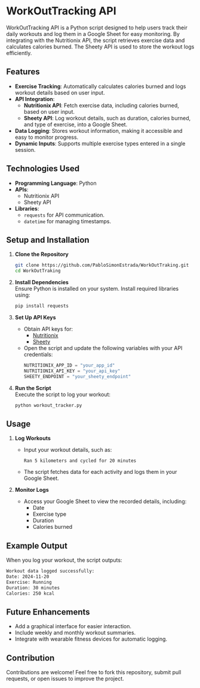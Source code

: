 # WorkOutTracking API

WorkOutTracking API is a Python script designed to help users track their daily workouts and log them in a Google Sheet for easy monitoring. By integrating with the Nutritionix API, the script retrieves exercise data and calculates calories burned. The Sheety API is used to store the workout logs efficiently.

## Features

- **Exercise Tracking**: Automatically calculates calories burned and logs workout details based on user input.
- **API Integration**:
  - **Nutritionix API**: Fetch exercise data, including calories burned, based on user input.
  - **Sheety API**: Log workout details, such as duration, calories burned, and type of exercise, into a Google Sheet.
- **Data Logging**: Stores workout information, making it accessible and easy to monitor progress.
- **Dynamic Inputs**: Supports multiple exercise types entered in a single session.

## Technologies Used

- **Programming Language**: Python
- **APIs**:
  - Nutritionix API
  - Sheety API
- **Libraries**:
  - `requests` for API communication.
  - `datetime` for managing timestamps.

## Setup and Installation

1. **Clone the Repository**  
   ```bash
   git clone https://github.com/PabloSimonEstrada/WorkOutTraking.git
   cd WorkOutTraking
   ```

2. **Install Dependencies**  
   Ensure Python is installed on your system. Install required libraries using:
   ```bash
   pip install requests
   ```

3. **Set Up API Keys**  
   - Obtain API keys for:
     - [Nutritionix](https://www.nutritionix.com/business/api)
     - [Sheety](https://sheety.co/)
   - Open the script and update the following variables with your API credentials:
     ```python
     NUTRITIONIX_APP_ID = "your_app_id"
     NUTRITIONIX_API_KEY = "your_api_key"
     SHEETY_ENDPOINT = "your_sheety_endpoint"
     ```

4. **Run the Script**  
   Execute the script to log your workout:
   ```bash
   python workout_tracker.py
   ```

## Usage

1. **Log Workouts**  
   - Input your workout details, such as:
     ```
     Ran 5 kilometers and cycled for 20 minutes
     ```
   - The script fetches data for each activity and logs them in your Google Sheet.

2. **Monitor Logs**  
   - Access your Google Sheet to view the recorded details, including:
     - Date
     - Exercise type
     - Duration
     - Calories burned

## Example Output

When you log your workout, the script outputs:
```bash
Workout data logged successfully:
Date: 2024-11-20
Exercise: Running
Duration: 30 minutes
Calories: 250 kcal
```

## Future Enhancements

- Add a graphical interface for easier interaction.
- Include weekly and monthly workout summaries.
- Integrate with wearable fitness devices for automatic logging.

## Contribution

Contributions are welcome! Feel free to fork this repository, submit pull requests, or open issues to improve the project.
